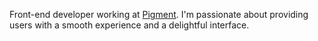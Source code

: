 Front-end developer working at [Pigment](https://www.pigment.com/).
I'm passionate about providing users with a smooth experience and a delightful interface.
